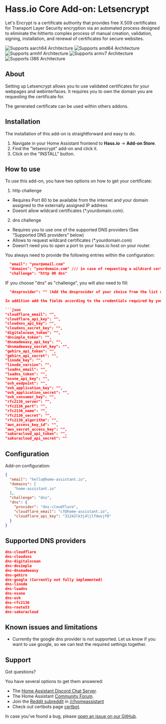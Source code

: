 # Hass.io Core Add-on: Letsencrypt

Let's Encrypt is a certificate authority that provides free X.509 certificates for Transport Layer Security encryption via an automated process designed to eliminate the hitherto complex process of manual creation, validation, signing, installation, and renewal of certificates for secure websites.

![Supports aarch64 Architecture][aarch64-shield] ![Supports amd64 Architecture][amd64-shield] ![Supports armhf Architecture][armhf-shield] ![Supports armv7 Architecture][armv7-shield] ![Supports i386 Architecture][i386-shield]

## About

Setting up Letsencrypt allows you to use validated certificates for your webpages and webinterfaces.
It requires you to own the domain you are requesting the certificate for.

The generated certificate can be used within others addons.

## Installation

The installation of this add-on is straightforward and easy to do.

1. Navigate in your Home Assistant frontend to **Hass.io** -> **Add-on Store**.
2. Find the "letsencrypt" add-on and click it.
3. Click on the "INSTALL" button.

## How to use

To use this add-on, you have two options on how to get your certificate:

1. http challenge
- Requires Port 80 to be available from the internet and your domain assigned to the externally assigned IP address
- Doesnt allow wildcard certificates (*.yourdomain.com).

2. dns challenge
- Requires you to use one of the supported DNS providers (See "Supported DNS providers" below)
- Allows to request wildcard certificates (*.yourdomain.com)
- Doesn’t need you to open a port to your hass.io host on your router.

You always need to provide the following entries within the configuration:

```json
  "email": "your@email.com"
  "domains": "yourdomain.com" /// in case of requesting a wildcard certificate, add "*.yourdomain.com".
  "challenge": "http OR dns"
```

IF you choose "dns" as "challenge", you will also need to fill:
```json
  "dnsprovider": "" (Add the dnsprovider of your choice from the list of "Supported DNS providers" below)

In addition add the fields according to the credentials required by your dns provider:

```json
"cloudflare_email": "",
"cloudflare_api_key": "",
"cloudxns_api_key": "",
"cloudxns_secret_key": "",
"digitalocean_token": "",
"dnsimple_token": "",
"dnsmadeeasy_api_key": "",
"dnsmadeeasy_secret_key": "",
"gehirn_api_token": "",
"gehirn_api_secret": "",
"linode_key": "",
"linode_version": "",
"luadns_email": "",
"luadns_token": "",
"nsone_api_key": "",
"ovh_endpoint": "",
"ovh_application_key": "",
"ovh_application_secret": "",
"ovh_consumer_key": "",
"rfc2136_server": "",
"rfc2136_port": "",
"rfc2136_name": "",
"rfc2136_secret": "",
"rfc2136_algorithm": "",
"aws_access_key_id": "",
"aws_secret_access_key": "",
"sakuracloud_api_token": "",
"sakuracloud_api_secret": ""
```

## Configuration

Add-on configuration:

```json
{
  "email": "hello@home-assistant.io",
  "domains": [
    "home-assistant.io"
  ],
  "challenge": "dns",
  "dns": {
    "provider": "dns-cloudflare",
    "cloudflare_email": "cf@home-assistant.io",
    "cloudflare_api_key": "31242lk3j4ljlfdwsjf0"
  }
}
```
## Supported DNS providers

```json
dns-cloudflare
dns-cloudxns
dns-digitalocean
dns-dnsimple
dns-dnsmadeeasy
dns-gehirn
dns-google (Currently not fully implemented)
dns-linode
dns-luadns
dns-nsone
dns-ovh
dns-rfc2136
dns-route53
dns-sakuracloud
```

## Known issues and limitations

- Currently the google dns provider is not supported. Let us know if you want to use google, so we can test the required settings together.

## Support

Got questions?

You have several options to get them answered:

- The [Home Assistant Discord Chat Server][discord].
- The Home Assistant [Community Forum][forum].
- Join the [Reddit subreddit][reddit] in [/r/homeassistant][reddit]
- Check out certbots page [certbot].

In case you've found a bug, please [open an issue on our GitHub][issue].

[aarch64-shield]: https://img.shields.io/badge/aarch64-yes-green.svg
[amd64-shield]: https://img.shields.io/badge/amd64-yes-green.svg
[armhf-shield]: https://img.shields.io/badge/armhf-yes-green.svg
[armv7-shield]: https://img.shields.io/badge/armv7-yes-green.svg
[i386-shield]: https://img.shields.io/badge/i386-yes-green.svg
[discord]: https://discord.gg/c5DvZ4e
[forum]: https://community.home-assistant.io
[issue]: https://github.com/home-assistant/hassio-addons/issues
[certbot]: https://certbot.eff.org
[reddit]: https://reddit.com/r/homeassistant
